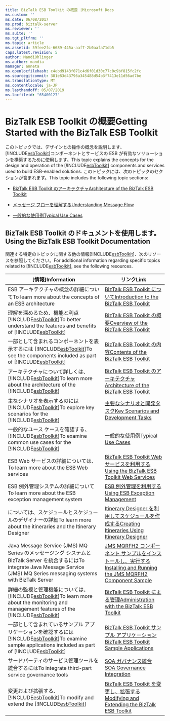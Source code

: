 ```yaml
---
title: BizTalk ESB Toolkit の概要 |Microsoft Docs
ms.custom: ''
ms.date: 06/08/2017
ms.prod: biztalk-server
ms.reviewer: ''
ms.suite: ''
ms.tgt_pltfrm: ''
ms.topic: article
ms.assetid: 59fee2fc-6689-445a-aaf7-2b0aafa71db5
caps.latest.revision: 5
author: MandiOhlinger
ms.author: mandia
manager: anneta
ms.openlocfilehash: c4ebd9143f071c4d6f01d30c77c0c9bf815fc2fc
ms.sourcegitcommit: 381e83d43796a345488d54b3f7413e11d56ad7be
ms.translationtype: MT
ms.contentlocale: ja-JP
ms.lasthandoff: 05/07/2019
ms.locfileid: "65400127"
---
```

# <a name="getting-started-with-the-biztalk-esb-toolkit"></a><span data-ttu-id="3780b-102">BizTalk ESB Toolkit の概要</span><span class="sxs-lookup"><span data-stu-id="3780b-102">Getting Started with the BizTalk ESB Toolkit</span></span>
<span data-ttu-id="3780b-103">このトピックでは、デザインとの操作の概念を説明します、[!INCLUDE[esbToolkit](../includes/esbtoolkit-md.md)]コンポーネントとサービスの ESB が有効なソリューションを構築するために使用します。</span><span class="sxs-lookup"><span data-stu-id="3780b-103">This topic explains the concepts for the design and operation of the [!INCLUDE[esbToolkit](../includes/esbtoolkit-md.md)] components and services used to build ESB-enabled solutions.</span></span> <span data-ttu-id="3780b-104">このトピックには、次のトピックのセクションが含まれます。</span><span class="sxs-lookup"><span data-stu-id="3780b-104">This topic includes the following topic sections:</span></span>  

-   [<span data-ttu-id="3780b-105">BizTalk ESB Toolkit のアーキテクチャ</span><span class="sxs-lookup"><span data-stu-id="3780b-105">Architecture of the BizTalk ESB Toolkit</span></span>](../esb-toolkit/architecture-of-the-biztalk-esb-toolkit.md)  

-   [<span data-ttu-id="3780b-106">メッセージ フローを理解する</span><span class="sxs-lookup"><span data-stu-id="3780b-106">Understanding Message Flow</span></span>](../esb-toolkit/understanding-message-flow.md)  

-   [<span data-ttu-id="3780b-107">一般的な使用例</span><span class="sxs-lookup"><span data-stu-id="3780b-107">Typical Use Cases</span></span>](../esb-toolkit/typical-use-cases.md)  

## <a name="using-the-biztalk-esb-toolkit-documentation"></a><span data-ttu-id="3780b-108">BizTalk ESB Toolkit のドキュメントを使用します。</span><span class="sxs-lookup"><span data-stu-id="3780b-108">Using the BizTalk ESB Toolkit Documentation</span></span>  
 <span data-ttu-id="3780b-109">関連する特定のトピックに関する他の情報[!INCLUDE[esbToolkit](../includes/esbtoolkit-md.md)]、次のリソースを参照してください。</span><span class="sxs-lookup"><span data-stu-id="3780b-109">For additional information regarding specific topics related to [!INCLUDE[esbToolkit](../includes/esbtoolkit-md.md)], see the following resources.</span></span>  


|                                                      <span data-ttu-id="3780b-110">[情報]</span><span class="sxs-lookup"><span data-stu-id="3780b-110">Information</span></span>                                                       |                                                                <span data-ttu-id="3780b-111">リンク</span><span class="sxs-lookup"><span data-stu-id="3780b-111">Link</span></span>                                                                |
|------------------------------------------------------------------------------------------------------------------------|------------------------------------------------------------------------------------------------------------------------------------|
|                                <span data-ttu-id="3780b-112">ESB アーキテクチャの概念の詳細について</span><span class="sxs-lookup"><span data-stu-id="3780b-112">To learn more about the concepts of an ESB architecture</span></span>                                 |                [<span data-ttu-id="3780b-113">BizTalk ESB Toolkit について</span><span class="sxs-lookup"><span data-stu-id="3780b-113">Introduction to the BizTalk ESB Toolkit</span></span>](../esb-toolkit/introduction-to-the-biztalk-esb-toolkit.md)                |
|         <span data-ttu-id="3780b-114">理解を深めるため、機能と利点 [!INCLUDE[esbToolkit](../includes/esbtoolkit-md.md)]</span><span class="sxs-lookup"><span data-stu-id="3780b-114">To better understand the features and benefits of [!INCLUDE[esbToolkit](../includes/esbtoolkit-md.md)]</span></span>         |                    [<span data-ttu-id="3780b-115">BizTalk ESB Toolkit の概要</span><span class="sxs-lookup"><span data-stu-id="3780b-115">Overview of the BizTalk ESB Toolkit</span></span>](../esb-toolkit/overview-of-the-biztalk-esb-toolkit.md)                    |
|             <span data-ttu-id="3780b-116">一部として含まれるコンポーネントを表示するには [!INCLUDE[esbToolkit](../includes/esbtoolkit-md.md)]</span><span class="sxs-lookup"><span data-stu-id="3780b-116">To see the components included as part of [!INCLUDE[esbToolkit](../includes/esbtoolkit-md.md)]</span></span>             |                    [<span data-ttu-id="3780b-117">BizTalk ESB Toolkit の内容</span><span class="sxs-lookup"><span data-stu-id="3780b-117">Contents of the BizTalk ESB Toolkit</span></span>](../esb-toolkit/contents-of-the-biztalk-esb-toolkit.md)                    |
|            <span data-ttu-id="3780b-118">アーキテクチャについて詳しくは、 [!INCLUDE[esbToolkit](../includes/esbtoolkit-md.md)]</span><span class="sxs-lookup"><span data-stu-id="3780b-118">To learn more about the architecture of the [!INCLUDE[esbToolkit](../includes/esbtoolkit-md.md)]</span></span>            |                [<span data-ttu-id="3780b-119">BizTalk ESB Toolkit のアーキテクチャ</span><span class="sxs-lookup"><span data-stu-id="3780b-119">Architecture of the BizTalk ESB Toolkit</span></span>](../esb-toolkit/architecture-of-the-biztalk-esb-toolkit.md)                |
|                 <span data-ttu-id="3780b-120">主なシナリオを表示するのには [!INCLUDE[esbToolkit](../includes/esbtoolkit-md.md)]</span><span class="sxs-lookup"><span data-stu-id="3780b-120">To explore key scenarios for the [!INCLUDE[esbToolkit](../includes/esbtoolkit-md.md)]</span></span>                  |                    [<span data-ttu-id="3780b-121">主要なシナリオと開発タスク</span><span class="sxs-lookup"><span data-stu-id="3780b-121">Key Scenarios and Development Tasks</span></span>](../esb-toolkit/key-scenarios-and-development-tasks.md)                    |
|                <span data-ttu-id="3780b-122">一般的なユース ケースを確認する、 [!INCLUDE[esbToolkit](../includes/esbtoolkit-md.md)]</span><span class="sxs-lookup"><span data-stu-id="3780b-122">To examine common use cases for the [!INCLUDE[esbToolkit](../includes/esbtoolkit-md.md)]</span></span>                |                                      [<span data-ttu-id="3780b-123">一般的な使用例</span><span class="sxs-lookup"><span data-stu-id="3780b-123">Typical Use Cases</span></span>](../esb-toolkit/typical-use-cases.md)                                      |
|                                        <span data-ttu-id="3780b-124">ESB Web サービスの詳細については、</span><span class="sxs-lookup"><span data-stu-id="3780b-124">To learn more about the ESB Web services</span></span>                                        |             [<span data-ttu-id="3780b-125">BizTalk ESB Toolkit Web サービスを利用する</span><span class="sxs-lookup"><span data-stu-id="3780b-125">Using the BizTalk ESB Toolkit Web Services</span></span>](../esb-toolkit/using-the-biztalk-esb-toolkit-web-services.md)             |
|                                <span data-ttu-id="3780b-126">ESB 例外管理システムの詳細について</span><span class="sxs-lookup"><span data-stu-id="3780b-126">To learn more about the ESB exception management system</span></span>                                 |                         [<span data-ttu-id="3780b-127">ESB 例外管理を利用する</span><span class="sxs-lookup"><span data-stu-id="3780b-127">Using ESB Exception Management</span></span>](../esb-toolkit/using-esb-exception-management.md)                         |
|                             <span data-ttu-id="3780b-128">については、スケジュールとスケジュールのデザイナーの詳細</span><span class="sxs-lookup"><span data-stu-id="3780b-128">To learn more about the itineraries and the Itinerary Designer</span></span>                             |          [<span data-ttu-id="3780b-129">Itinerary Designer を利用してスケジュールを作成する</span><span class="sxs-lookup"><span data-stu-id="3780b-129">Creating Itineraries Using Itinerary Designer</span></span>](../esb-toolkit/creating-itineraries-using-itinerary-designer.md)          |
|                <span data-ttu-id="3780b-130">Java Message Service (JMS) MQ Series のメッセージング システムと BizTalk Server を統合するには</span><span class="sxs-lookup"><span data-stu-id="3780b-130">To integrate Java Message Service (JMS) MQ Series messaging systems with BizTalk Server</span></span>                 | [<span data-ttu-id="3780b-131">JMS MQRFH2 コンポーネント サンプルをインストールし、実行する</span><span class="sxs-lookup"><span data-stu-id="3780b-131">Installing and Running the JMS MQRFH2 Component Sample</span></span>](../esb-toolkit/installing-and-running-the-jms-mqrfh2-component-sample.md) |
| <span data-ttu-id="3780b-132">詳細の監視と管理機能については、 [!INCLUDE[esbToolkit](../includes/esbtoolkit-md.md)]</span><span class="sxs-lookup"><span data-stu-id="3780b-132">To learn more about the monitoring and management features of the [!INCLUDE[esbToolkit](../includes/esbtoolkit-md.md)]</span></span> |            [<span data-ttu-id="3780b-133">BizTalk ESB Toolkit による管理</span><span class="sxs-lookup"><span data-stu-id="3780b-133">Administration with the BizTalk ESB Toolkit</span></span>](../esb-toolkit/administration-with-the-biztalk-esb-toolkit.md)            |
|        <span data-ttu-id="3780b-134">一部として含まれているサンプル アプリケーションを確認するには [!INCLUDE[esbToolkit](../includes/esbtoolkit-md.md)]</span><span class="sxs-lookup"><span data-stu-id="3780b-134">To examine sample applications included as part of [!INCLUDE[esbToolkit](../includes/esbtoolkit-md.md)]</span></span>         |                [<span data-ttu-id="3780b-135">BizTalk ESB Toolkit サンプル アプリケーション</span><span class="sxs-lookup"><span data-stu-id="3780b-135">BizTalk ESB Toolkit Sample Applications</span></span>](../esb-toolkit/biztalk-esb-toolkit-sample-applications.md)                |
|                                    <span data-ttu-id="3780b-136">サードパーティのサービス管理ツールを統合するには</span><span class="sxs-lookup"><span data-stu-id="3780b-136">To integrate third-part service governance tools</span></span>                                    |                             [<span data-ttu-id="3780b-137">SOA ガバナンス統合</span><span class="sxs-lookup"><span data-stu-id="3780b-137">SOA Governance Integration</span></span>](../esb-toolkit/soa-governance-integration.md)                             |
|                     <span data-ttu-id="3780b-138">変更および拡張する、 [!INCLUDE[esbToolkit](../includes/esbtoolkit-md.md)]</span><span class="sxs-lookup"><span data-stu-id="3780b-138">To modify and extend the [!INCLUDE[esbToolkit](../includes/esbtoolkit-md.md)]</span></span>                      |        [<span data-ttu-id="3780b-139">BizTalk ESB Toolkit を変更し、拡張する</span><span class="sxs-lookup"><span data-stu-id="3780b-139">Modifying and Extending the BizTalk ESB Toolkit</span></span>](../esb-toolkit/modifying-and-extending-the-biztalk-esb-toolkit.md)        |

